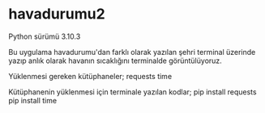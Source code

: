 # havadurumu2
Python sürümü 3.10.3

Bu uygulama havadurumu'dan farklı olarak yazılan şehri terminal üzerinde yazıp anlık olarak havanın sıcaklığını terminalde görüntülüyoruz.

Yüklenmesi gereken kütüphaneler;
requests
time

Kütüphanenin yüklenmesi için terminale yazılan kodlar;
pip install requests
pip install time
